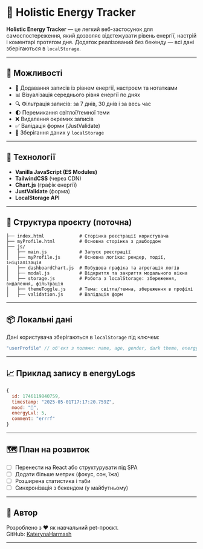 # 🌿 Holistic Energy Tracker

**Holistic Energy Tracker** — це легкий веб-застосунок для самоспостереження, який дозволяє відстежувати рівень енергії, настрій і коментарі протягом дня. Додаток реалізований без бекенду — всі дані зберігаються в `localStorage`.

---

## 🧠 Можливості

- 📆 Додавання записів із рівнем енергії, настроєм та нотатками
- 📊 Візуалізація середнього рівня енергії по днях
- 🔍 Фільтрація записів: за 7 днів, 30 днів і за весь час
- 🌓 Перемикання світлої/темної теми
- ❌ Видалення окремих записів
- ✅ Валідація форми (JustValidate)
- 🔐 Зберігання даних у `localStorage`

---

## 🚀 Технології

- **Vanilla JavaScript (ES Modules)**
- **TailwindCSS** (через CDN)
- **Chart.js** (графік енергії)
- **JustValidate** (форма)
- **LocalStorage API**

---

## 📁 Структура проєкту (поточна)

```
├── index.html             # Сторінка реєстрації користувача
├── myProfile.html         # Основна сторінка з дашбордом
├── js/
│   ├── main.js            # Запуск реєстрації
│   ├── myProfile.js       # Основна логіка: рендер, події, ініціалізація
│   ├── dashboardChart.js  # Побудова графіка та агрегація логів
│   ├── modal.js           # Відкриття та закриття модального вікна
│   ├── storage.js         # Робота з localStorage: збереження, видалення, фільтрація
│   ├── themeToggle.js     # Тема: світла/темна, збереження в профілі
│   ├── validation.js      # Валідація форм
```

---

## 📦 Локальні дані

Дані користувача зберігаються в `localStorage` під ключем:
```js
"userProfile" // об'єкт з полями: name, age, gender, dark theme, energyLogs[]
```

---

## 📈 Приклад запису в energyLogs
```js
{
  id: 1746119840759,
  timestamp: "2025-05-01T17:17:20.759Z",
  mood: "🥰",
  energyLvl: 5,
  comment: "errrf"
}
```

---

## 🗺 План на розвиток

- [ ] Перенести на React або структурувати під SPA
- [ ] Додати більше метрик (фокус, сон, їжа)
- [ ] Розширена статистика і таби
- [ ] Синхронізація з бекендом (у майбутньому)

---

## 👤 Автор

Розроблено з ❤️ як навчальний pet-проєкт.  
GitHub: [KaterynaHarmash](https://github.com/KaterynaHarmash)

---